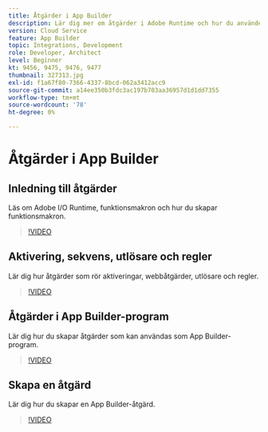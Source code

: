 ```yaml
---
title: Åtgärder i App Builder
description: Lär dig mer om åtgärder i Adobe Runtime och hur du använder dem i App Builder.
version: Cloud Service
feature: App Builder
topic: Integrations, Development
role: Developer, Architect
level: Beginner
kt: 9456, 9475, 9476, 9477
thumbnail: 327313.jpg
exl-id: f1a67f80-7366-4337-8bcd-062a3412acc9
source-git-commit: a14ee350b3fdc3ac197b703aa36957d1d1dd7355
workflow-type: tm+mt
source-wordcount: '78'
ht-degree: 0%

---
```


# Åtgärder i App Builder

## Inledning till åtgärder

Läs om Adobe I/O Runtime, funktionsmakron och hur du skapar funktionsmakron.

>[!VIDEO](https://video.tv.adobe.com/v/339192/?quality=12&learn=on)

## Aktivering, sekvens, utlösare och regler

Lär dig hur åtgärder som rör aktiveringar, webbåtgärder, utlösare och regler.

>[!VIDEO](https://video.tv.adobe.com/v/339193/?quality=12&learn=on)

## Åtgärder i App Builder-program

Lär dig hur du skapar åtgärder som kan användas som App Builder-program.

>[!VIDEO](https://video.tv.adobe.com/v/339194/?quality=12&learn=on)

## Skapa en åtgärd

Lär dig hur du skapar en App Builder-åtgärd.

>[!VIDEO](https://video.tv.adobe.com/v/339195/?quality=12&learn=on)
